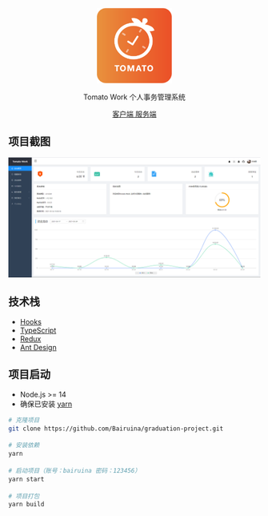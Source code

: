
<p align="center">
  <img src="public/poster.png" width="150" />
  <p align="center">Tomato Work 个人事务管理系统</b>
  <p align="center">
    <a href="https://github.com/Bairuina/graduation-project"> 
      客户端
    </a>
      <a href="https://github.com/Bairuina/graduation-project-sever">
      服务端
    </a>
  </p>
</p>


## 项目截图
![](media/screenshot.png)


## 技术栈
- [Hooks](https://zh-hans.reactjs.org/docs/hooks-intro.html)
- [TypeScript](https://www.typescriptlang.org/)
- [Redux](https://redux.js.org/tutorials/fundamentals/part-5-ui-react)
- [Ant Design](https://ant.design/docs/react/introduce-cn)


## 项目启动
- Node.js >= 14
- 确保已安装 [yarn](https://yarnpkg.com/)

``` bash
# 克隆项目
git clone https://github.com/Bairuina/graduation-project.git

# 安装依赖
yarn

# 启动项目（账号：bairuina 密码：123456）
yarn start

# 项目打包
yarn build
```
